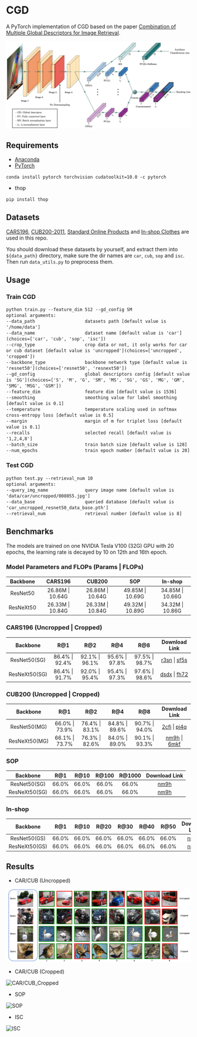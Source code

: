 # CGD
A PyTorch implementation of CGD based on the paper [Combination of Multiple Global Descriptors for Image Retrieval](https://arxiv.org/abs/1903.10663v3).

![Network Architecture image from the paper](results/structure.png)

## Requirements
- [Anaconda](https://www.anaconda.com/download/)
- [PyTorch](https://pytorch.org)
```
conda install pytorch torchvision cudatoolkit=10.0 -c pytorch
```
- thop
```
pip install thop
```

## Datasets
[CARS196](http://ai.stanford.edu/~jkrause/cars/car_dataset.html), [CUB200-2011](http://www.vision.caltech.edu/visipedia/CUB-200-2011.html), 
[Standard Online Products](http://cvgl.stanford.edu/projects/lifted_struct/) and 
[In-shop Clothes](http://mmlab.ie.cuhk.edu.hk/projects/DeepFashion/InShopRetrieval.html) are used in this repo.

You should download these datasets by yourself, and extract them into `${data_path}` directory, make sure the dir names are 
`car`, `cub`, `sop` and `isc`. Then run `data_utils.py` to preprocess them.

## Usage
### Train CGD
```
python train.py --feature_dim 512 --gd_config SM
optional arguments:
--data_path                   datasets path [default value is '/home/data']
--data_name                   dataset name [default value is 'car'](choices=['car', 'cub', 'sop', 'isc'])
--crop_type                   crop data or not, it only works for car or cub dataset [default value is 'uncropped'](choices=['uncropped', 'cropped'])
--backbone_type               backbone network type [default value is 'resnet50'](choices=['resnet50', 'resnext50'])
--gd_config                   global descriptors config [default value is 'SG'](choices=['S', 'M', 'G', 'SM', 'MS', 'SG', 'GS', 'MG', 'GM', 'SMG', 'MSG', 'GSM'])
--feature_dim                 feature dim [default value is 1536]
--smoothing                   smoothing value for label smoothing [default value is 0.1]
--temperature                 temperature scaling used in softmax cross-entropy loss [default value is 0.5]
--margin                      margin of m for triplet loss [default value is 0.1]
--recalls                     selected recall [default value is '1,2,4,8']
--batch_size                  train batch size [default value is 128]
--num_epochs                  train epoch number [default value is 20]
```

### Test CGD
```
python test.py --retrieval_num 10
optional arguments:
--query_img_name              query image name [default value is 'data/car/uncropped/008055.jpg']
--data_base                   queried database [default value is 'car_uncropped_resnet50_data_base.pth']
--retrieval_num               retrieval number [default value is 8]
```

## Benchmarks
The models are trained on one NVIDIA Tesla V100 (32G) GPU with 20 epochs, 
the learning rate is decayed by 10 on 12th and 16th epoch.

### Model Parameters and FLOPs (Params | FLOPs)
<table>
  <thead>
    <tr>
      <th>Backbone</th>
      <th>CARS196</th>
      <th>CUB200</th>
      <th>SOP</th>
      <th>In-shop</th>
    </tr>
  </thead>
  <tbody>
    <tr>
      <td align="center">ResNet50</td>
      <td align="center">26.86M | 10.64G</td>
      <td align="center">26.86M | 10.64G</td>
      <td align="center">49.85M | 10.69G</td>
      <td align="center">34.85M | 10.66G</td>
    </tr>
    <tr>
      <td align="center">ResNeXt50</td>
      <td align="center">26.33M | 10.84G</td>
      <td align="center">26.33M | 10.84G</td>
      <td align="center">49.32M | 10.89G</td>
      <td align="center">34.32M | 10.86G</td>
    </tr>
  </tbody>
</table>

### CARS196 (Uncropped | Cropped)
<table>
  <thead>
    <tr>
      <th>Backbone</th>
      <th>R@1</th>
      <th>R@2</th>
      <th>R@4</th>
      <th>R@8</th>
      <th>Download Link</th>
    </tr>
  </thead>
  <tbody>
    <tr>
      <td align="center">ResNet50(SG)</td>
      <td align="center">86.4% | 92.4%</td>
      <td align="center">92.1% | 96.1%</td>
      <td align="center">95.6% | 97.8%</td>
      <td align="center">97.5% | 98.7%</td>
      <td align="center"><a href="https://pan.baidu.com/s/1W3-QKVe5HpCAHJTgxI1M5Q">r3sn</a> | <a href="https://pan.baidu.com/s/171Wqa-1TNquzedjlFhaYGg">sf5s</a></td>
    </tr>
    <tr>
      <td align="center">ResNeXt50(SG)</td>
      <td align="center">86.4% | 91.7%</td>
      <td align="center">92.0% | 95.4%</td>
      <td align="center">95.4% | 97.3%</td>
      <td align="center">97.6% | 98.6%</td>
      <td align="center"><a href="https://pan.baidu.com/s/1pdp6ePxaxcvGbdlOz1Kmtg">dsdx</a> | <a href="https://pan.baidu.com/s/1_dpDM4FNkzPYPvmOsTTR1w">fh72</a></td>
    </tr>
  </tbody>
</table>

### CUB200 (Uncropped | Cropped)
<table>
  <thead>
    <tr>
      <th>Backbone</th>
      <th>R@1</th>
      <th>R@2</th>
      <th>R@4</th>
      <th>R@8</th>
      <th>Download Link</th>
    </tr>
  </thead>
  <tbody>
    <tr>
      <td align="center">ResNet50(MG)</td>
      <td align="center">66.0% | 73.9%</td>
      <td align="center">76.4% | 83.1%</td>
      <td align="center">84.8% | 89.6%</td>
      <td align="center">90.7% | 94.0%</td>
      <td align="center"><a href="https://pan.baidu.com/s/1_Ij-bYHZC31cxEWUnYwqwQ">2cfi</a> | <a href="https://pan.baidu.com/s/1deaYb2RWHikztHHsbJyuNw">pi4q</a></td>
    </tr>
    <tr>
      <td align="center">ResNeXt50(MG)</td>
      <td align="center">66.1% | 73.7%</td>
      <td align="center">76.3% | 82.6%</td>
      <td align="center">84.0% | 89.0%</td>
      <td align="center">90.1% | 93.3%</td>
      <td align="center"><a href="https://pan.baidu.com/s/1BvhZIBXj9M-Ro9BLmI2lmg">nm9h</a> | <a href="https://pan.baidu.com/s/1lu7SYe3tLhp2v1kkI5fO9w">6mkf</a></td>
    </tr>
  </tbody>
</table>

### SOP
<table>
  <thead>
    <tr>
      <th>Backbone</th>
      <th>R@1</th>
      <th>R@10</th>
      <th>R@100</th>
      <th>R@1000</th>
      <th>Download Link</th>
    </tr>
  </thead>
  <tbody>
    <tr>
      <td align="center">ResNet50(SG)</td>
      <td align="center">66.0%</td>
      <td align="center">66.0%</td>
      <td align="center">66.0%</td>
      <td align="center">66.0%</td>
      <td align="center"><a href="https://pan.baidu.com/s/1BvhZIBXj9M-Ro9BLmI2lmg">nm9h</a></td>
    </tr>
    <tr>
      <td align="center">ResNeXt50(SG)</td>
      <td align="center">66.0%</td>
      <td align="center">66.0%</td>
      <td align="center">66.0%</td>
      <td align="center">66.0%</td>
      <td align="center"><a href="https://pan.baidu.com/s/1BvhZIBXj9M-Ro9BLmI2lmg">nm9h</a></td>
    </tr>
  </tbody>
</table>

### In-shop
<table>
  <thead>
    <tr>
      <th>Backbone</th>
      <th>R@1</th>
      <th>R@10</th>
      <th>R@20</th>
      <th>R@30</th>
      <th>R@40</th>
      <th>R@50</th>
      <th>Download Link</th>
    </tr>
  </thead>
  <tbody>
    <tr>
      <td align="center">ResNet50(GS)</td>
      <td align="center">66.0%</td>
      <td align="center">66.0%</td>
      <td align="center">66.0%</td>
      <td align="center">66.0%</td>
      <td align="center">66.0%</td>
      <td align="center">66.0%</td>
      <td align="center"><a href="https://pan.baidu.com/s/1BvhZIBXj9M-Ro9BLmI2lmg">nm9h</a></td>
    </tr>
    <tr>
      <td align="center">ResNeXt50(GS)</td>
      <td align="center">66.0%</td>
      <td align="center">66.0%</td>
      <td align="center">66.0%</td>
      <td align="center">66.0%</td>
      <td align="center">66.0%</td>
      <td align="center">66.0%</td>
      <td align="center"><a href="https://pan.baidu.com/s/1BvhZIBXj9M-Ro9BLmI2lmg">nm9h</a></td>
    </tr>
  </tbody>
</table>

## Results

- CAR/CUB (Uncropped)

![CAR/CUB_Uncropped](results/car_cub.png)

- CAR/CUB (Cropped)

![CAR/CUB_Cropped](results/car_cub_crop.png)

- SOP

![SOP](results/sop.png)

- ISC

![ISC](results/isc.png)